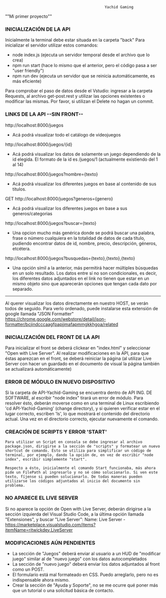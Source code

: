                                                  Yachid Gaming 

""Mi primer proyecto""

### INICIALIZACIÓN DE LA API
Inicialmente la terminal debe estar situada en la carpeta "back"
Para inicializar el servidor utilizar estos comandos:
- node index.js       (ejecuta un servidor temporal desde el archivo que lo crea)
- npm run start       (hace lo mismo que el anterior, pero el código pasa a ser "user friendly")
- npm run dev         (ejecuta un servidor que se reinicia automáticamente, es más eficiente)

Para comprobar el paso de datos desde el Vstudio: ingresar a la carpeta Requests, al archivo get-post.rest y utilizar las opciones existentes o modificar las mismas. Por favor, si utilizan el Delete no hagan un commit. 


### LINKS DE LA API --SIN FRONT--
http://localhost:8000/juegos  
- Acá podrá visualizar todo el catálogo de videojuegos

http://localhost:8000/juegos/{id} 
- Acá podrá visualizar los datos de solamente un juego dependiendo de la id elegida. El formato de la id es /juegos/1 (actualmente existiendo del 1 al 14)

http://localhost:8000/juegos?nombre={texto} 
- Acá podrá visualizar los diferentes juegos en base al contenido de sus titulos. 

GET http://localhost:8000/juegos?generos={genero} 
- Acá podrá visualizar los diferentes juegos en base a sus generos/categorias

http://localhost:8000/juegos?buscar={texto} 
- Una opcion mucho más genérica donde se podrá buscar una palabra, frase o número cualquiera en la totalidad de datos de cada título, pudiendo encontrar datos de id, nombre, precio, descripción, géneros, etcétera.

http://localhost:8000/juegos?busquedas={texto},{texto},{texto} 
- Una opción símil a la anterior, más permitirá hacer múltiples búsquedas en un solo resultado. Los datos entre sí no son condicionales, es decir, los diferentes datos adjuntados en el link no tienen que estar en un mismo objeto sino que aparecerán opciones que tengan cada dato por separado.


-------------------------------------------------------------
Al querer visualizar los datos directamente en nuestro HOST, se verán todos de seguido. Para verlo ordenado, puede instalarse esta extensión de google llamada "JSON Formatter" 
https://chrome.google.com/webstore/detail/json-formatter/bcjindcccaagfpapjjmafapmmgkkhgoa/related

### INICIALIZACIÓN DEL FRONT DE LA API
Para inicializar el front se deberá clickear en "index.html" y seleccionar "Open with Live Server". 
Al realizar modificaciones en la API, para que éstas aparezcan en el front, se deberá reiniciar la página (al utilizar Live Server con hacer un guardado en el documento de visual la página también se actualizará automáticamente)



### ERROR DE MÓDULO EN NUEVO DISPOSITIVO
   Si la carpeta de API-Yachid-Gaming se encuentra dentro de API ING. DE SOFTWARE, al escribir "node index" tirará un error de módulo. Para resolver ésto, deberán moverse como en una terminal de Linux escribiendo 'cd API-Yachid-Gaming' (change directory), y si quieren verificar estar en el lugar correcto, escriben 'ls', lo que mostrará el contenido del directorio actual. Una vez en el directorio correcto, ejecutar nuevamente el comando.

### CREACIÓN DE SCRIPTS Y ERROR 'START'
    Para utilizar un Script en consola se debe ingresar al archivo package.json, dirigirse a la sección de "scripts" y formatear un nuevo shortcut de comando. Ésto se utiliza para simplificar un código de terminal, por ejemplo, dando la opción de, en vez de escribir "node index", escribir simplemente "start".
     
    Respecto a ésto, inicialmente el comando Start funcionaba, más ahora pide un FilePath al ingresarlo y no sé cómo solucionarlo. Si ven este texto, fíjense si pueden solucionarlo. De todas maneras pueden utilizarse los códigos adjuntados al inicio del documento sin problema.

### NO APARECE EL LIVE SERVER
   Si no aparece la opción de Open with Live Server, deberán dirigirse a la sección izquierda del Visual Studio Code, a la última opción llamada "Extensiones", y buscar "Live Server":
   Name: Live Server - https://marketplace.visualstudio.com/items?itemName=ritwickdey.LiveServer



### MODIFICACIONES AÚN PENDIENTES
- La sección de "Juegos" deberá enviar al usuario a un HUD de "modificar juego" similar al de "nuevo juego" con los datos autocompletados
- La sección de "nuevo juego" deberá enviar los datos adjuntados al front como un POST.
- El formulario está mal formateado en CSS. Puedo arreglarlo, pero no es indispensable ahora mismo.
- Crear la sección de "Ayuda y Soporte", no se me ocurre qué poner más que un tutorial o una solicitud básica de contacto.
